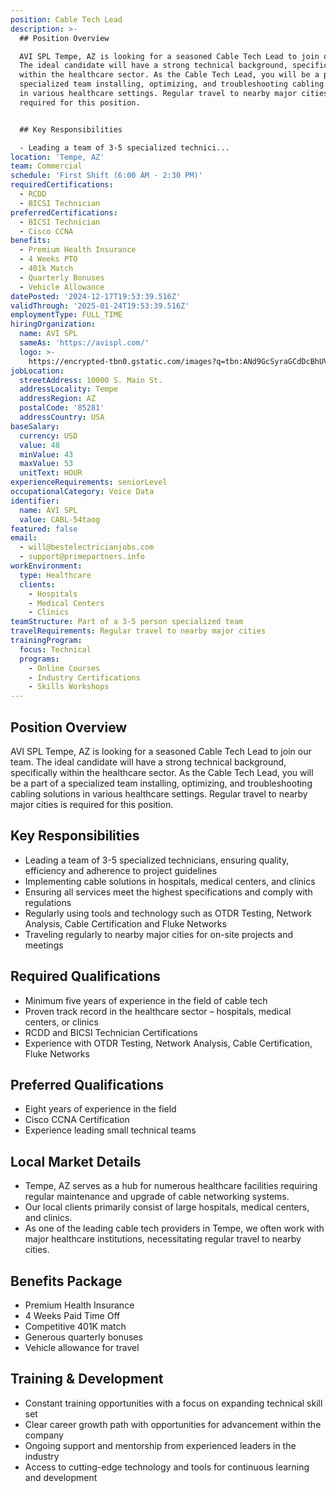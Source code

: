 ```yaml
---
position: Cable Tech Lead
description: >-
  ## Position Overview

  AVI SPL Tempe, AZ is looking for a seasoned Cable Tech Lead to join our team.
  The ideal candidate will have a strong technical background, specifically
  within the healthcare sector. As the Cable Tech Lead, you will be a part of a
  specialized team installing, optimizing, and troubleshooting cabling solutions
  in various healthcare settings. Regular travel to nearby major cities is
  required for this position.


  ## Key Responsibilities

  - Leading a team of 3-5 specialized technici...
location: 'Tempe, AZ'
team: Commercial
schedule: 'First Shift (6:00 AM - 2:30 PM)'
requiredCertifications:
  - RCDD
  - BICSI Technician
preferredCertifications:
  - BICSI Technician
  - Cisco CCNA
benefits:
  - Premium Health Insurance
  - 4 Weeks PTO
  - 401k Match
  - Quarterly Bonuses
  - Vehicle Allowance
datePosted: '2024-12-17T19:53:39.516Z'
validThrough: '2025-01-24T19:53:39.516Z'
employmentType: FULL_TIME
hiringOrganization:
  name: AVI SPL
  sameAs: 'https://avispl.com/'
  logo: >-
    https://encrypted-tbn0.gstatic.com/images?q=tbn:ANd9GcSyraGCdDcBhUVCLjb9MI2McsVysMD7wjYlIQ&s
jobLocation:
  streetAddress: 10000 S. Main St.
  addressLocality: Tempe
  addressRegion: AZ
  postalCode: '85281'
  addressCountry: USA
baseSalary:
  currency: USD
  value: 48
  minValue: 43
  maxValue: 53
  unitText: HOUR
experienceRequirements: seniorLevel
occupationalCategory: Voice Data
identifier:
  name: AVI SPL
  value: CABL-54taog
featured: false
email:
  - will@bestelectricianjobs.com
  - support@primepartners.info
workEnvironment:
  type: Healthcare
  clients:
    - Hospitals
    - Medical Centers
    - Clinics
teamStructure: Part of a 3-5 person specialized team
travelRequirements: Regular travel to nearby major cities
trainingProgram:
  focus: Technical
  programs:
    - Online Courses
    - Industry Certifications
    - Skills Workshops
---
```




## Position Overview
AVI SPL Tempe, AZ is looking for a seasoned Cable Tech Lead to join our team. The ideal candidate will have a strong technical background, specifically within the healthcare sector. As the Cable Tech Lead, you will be a part of a specialized team installing, optimizing, and troubleshooting cabling solutions in various healthcare settings. Regular travel to nearby major cities is required for this position.

## Key Responsibilities
- Leading a team of 3-5 specialized technicians, ensuring quality, efficiency and adherence to project guidelines
- Implementing cable solutions in hospitals, medical centers, and clinics
- Ensuring all services meet the highest specifications and comply with regulations
- Regularly using tools and technology such as OTDR Testing, Network Analysis, Cable Certification and Fluke Networks
- Traveling regularly to nearby major cities for on-site projects and meetings

## Required Qualifications
- Minimum five years of experience in the field of cable tech
- Proven track record in the healthcare sector – hospitals, medical centers, or clinics
- RCDD and BICSI Technician Certifications
- Experience with OTDR Testing, Network Analysis, Cable Certification, Fluke Networks

## Preferred Qualifications
- Eight years of experience in the field
- Cisco CCNA Certification
- Experience leading small technical teams

## Local Market Details
- Tempe, AZ serves as a hub for numerous healthcare facilities requiring regular maintenance and upgrade of cable networking systems.
- Our local clients primarily consist of large hospitals, medical centers, and clinics.
- As one of the leading cable tech providers in Tempe, we often work with major healthcare institutions, necessitating regular travel to nearby cities.

## Benefits Package
- Premium Health Insurance
- 4 Weeks Paid Time Off
- Competitive 401K match
- Generous quarterly bonuses
- Vehicle allowance for travel

## Training & Development
- Constant training opportunities with a focus on expanding technical skill set
- Clear career growth path with opportunities for advancement within the company
- Ongoing support and mentorship from experienced leaders in the industry
- Access to cutting-edge technology and tools for continuous learning and development
